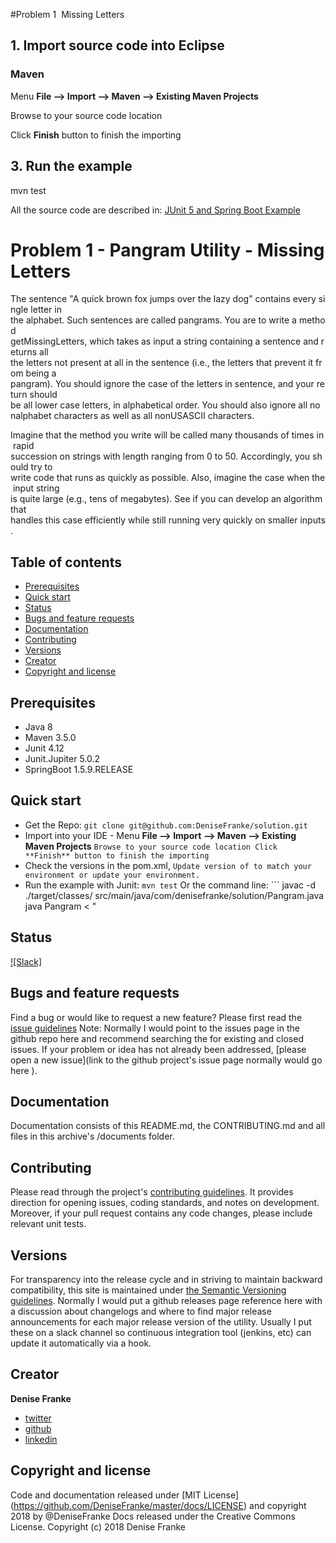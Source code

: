 #Problem 1 ­ Missing Letters

## 1. Import source code into Eclipse
### Maven

Menu **File –> Import –> Maven –> Existing Maven Projects**

Browse to your source code location

Click **Finish** button to finish the importing


## 3. Run the example

mvn test

All the source code are described in: [JUnit 5 and Spring Boot Example](https://howtoprogram.xyz/2017/09/12/junit-5-spring-boot-example/)

# Problem 1 - Pangram Utility - Missing Letters
The sentence "A quick brown fox jumps over the lazy dog" contains every single letter in
the alphabet. Such sentences are called pangrams. You are to write a method
getMissingLetters, which takes as input a string containing a sentence and returns all
the letters not present at all in the sentence (i.e., the letters that prevent it from being a
pangram). You should ignore the case of the letters in sentence, and your return should
be all lower case letters, in alphabetical order. You should also ignore all non­alphabet
characters as well as all non­US­ASCII characters.

Imagine that the method you write will be called many thousands of times in rapid
succession on strings with length ranging from 0 to 50. Accordingly, you should try to
write code that runs as quickly as possible. Also, imagine the case when the input string
is quite large (e.g., tens of megabytes). See if you can develop an algorithm that
handles this case efficiently while still running very quickly on smaller inputs.
    
## Table of contents
- [Prerequisites](#prerequisites)
- [Quick start](#quick-start)
- [Status](#status)
- [Bugs and feature requests](#bugs-and-feature-requests)
- [Documentation](#documentation)
- [Contributing](#contributing)
- [Versions](#versions)
- [Creator](#creator)
- [Copyright and license](#copyright-and-license)

## Prerequisites
- Java 8
- Maven 3.5.0
- Junit 4.12
- Junit.Jupiter 5.0.2
- SpringBoot 1.5.9.RELEASE

## Quick start
 - Get the Repo: 
		```git clone git@github.com:DeniseFranke/solution.git```
 - Import into your IDE - Menu **File –> Import –> Maven –> Existing Maven Projects**
        ```Browse to your source code location
        Click **Finish** button to finish the importing```
 - Check the versions in the pom.xml, 
		```Update version of to match your environment or update your environment.```
 - Run the example with Junit: 
        ```mvn test```
   Or the command line:
        ``` javac -d ./target/classes/ src/main/java/com/denisefranke/solution/Pangram.java
        java Pangram < "

## Status
[![Slack]](https://denisefranke/slack.com/#status)

## Bugs and feature requests
Find a bug or would like to request a new feature? 
Please first read the [issue guidelines](CONTRIBUTING.md#using-the-issue-tracker) 
Note:  Normally I would point to the issues page in the github repo here and recommend searching the for existing and closed issues.  If your problem or idea has not already been addressed, 
[please open a new issue](link to the github project's issue page normally would go here ).

## Documentation
Documentation consists of this README.md, the CONTRIBUTING.md and all files in this archive's /documents folder.

## Contributing
Please read through the project's [contributing guidelines](https://github.com/DeniseFranke/simulator/CONTRIBUTING.md). 
It provides direction for opening issues, coding standards, and notes on development.
Moreover, if your pull request contains any code changes, please include relevant unit tests.

## Versions
For transparency into the release cycle and in striving to maintain backward compatibility, 
this site is maintained under [the Semantic Versioning guidelines](http://semver.org/).
Normally I would put a github releases page reference here with a discussion about changelogs and where to find major release announcements for each major release version of the utility.   Usually I put these on a slack channel so continuous integration tool (jenkins, etc) can update it automatically via a hook. 

## Creator
**Denise Franke**
- [twitter](https://twitter.com/charmedlife000)
- [github](https://github.com/DeniseFranke)
- [linkedin](https://www.linkedin.com/in/denisefranke)

## Copyright and license
Code and documentation released under [MIT License] (https://github.com/DeniseFranke/master/docs/LICENSE) and copyright 2018 by @DeniseFranke
Docs released under the Creative Commons License.
Copyright (c) 2018 Denise Franke 
